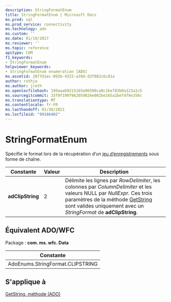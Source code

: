 ```yaml
---
description: StringFormatEnum
title: StringFormatEnum | Microsoft Docs
ms.prod: sql
ms.prod_service: connectivity
ms.technology: ado
ms.custom: ''
ms.date: 01/19/2017
ms.reviewer: ''
ms.topic: reference
apitype: COM
f1_keywords:
- StringFormatEnum
helpviewer_keywords:
- StringFormatEnum enumeration [ADO]
ms.assetid: 28f7d1ec-092b-4323-a39d-d3f882c6c81a
author: rothja
ms.author: jroth
ms.openlocfilehash: 199aaab9215165e06598ca0c1be783b0a123a1c5
ms.sourcegitcommit: 33f0f190f962059826e002be165a2bef4f9e350c
ms.translationtype: MT
ms.contentlocale: fr-FR
ms.lasthandoff: 01/30/2021
ms.locfileid: "99166402"
---
```

# <a name="stringformatenum"></a>StringFormatEnum
Spécifie le format lors de la récupération d’un [jeu d’enregistrements](./recordset-object-ado.md) sous forme de chaîne.  
  
|Constante|Valeur|Description|  
|--------------|-----------|-----------------|  
|**adClipString**|2|Délimite les lignes par *RowDelimiter*, les colonnes par *ColumnDelimiter* et les valeurs NULL par *NullExpr*. Ces trois paramètres de la méthode [GetString](./getstring-method-ado.md) sont valides uniquement avec un *StringFormat* de **adClipString**.|  
  
## <a name="adowfc-equivalent"></a>Équivalent ADO/WFC  
 Package : **com. ms. wfc. Data**  
  
|Constante|  
|--------------|  
|AdoEnums.StringFormat.CLIPSTRING|  
  
## <a name="applies-to"></a>S'applique à  
 [GetString, méthode (ADO)](./getstring-method-ado.md)